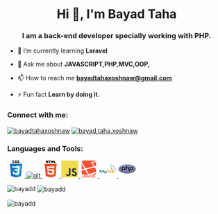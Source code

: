 <h1 align="center">Hi 👋, I'm Bayad Taha</h1>
<h3 align="center">I am a back-end developer specially working with PHP.</h3>

- 🌱 I’m currently learning **Laravel**

- 💬 Ask me about **JAVASCRIPT,PHP,MVC,OOP,**

- 📫 How to reach me **bayadtahaxoshnaw@gmail.com**

- ⚡ Fun fact **Learn by doing it.**

<h3 align="left">Connect with me:</h3>
<p align="left">
<a href="https://fb.com/bayadtahaxoshnaw" target="blank"><img align="center" src="https://raw.githubusercontent.com/rahuldkjain/github-profile-readme-generator/master/src/images/icons/Social/facebook.svg" alt="bayadtahaxoshnaw" height="30" width="40" /></a>
<a href="https://instagram.com/bayad.taha.xoshnaw" target="blank"><img align="center" src="https://raw.githubusercontent.com/rahuldkjain/github-profile-readme-generator/master/src/images/icons/Social/instagram.svg" alt="bayad.taha.xoshnaw" height="30" width="40" /></a>
</p>

<h3 align="left">Languages and Tools:</h3>
<p align="left"> <a href="https://www.w3schools.com/css/" target="_blank" rel="noreferrer"> <img src="https://raw.githubusercontent.com/devicons/devicon/master/icons/css3/css3-original-wordmark.svg" alt="css3" width="40" height="40"/> </a> <a href="https://git-scm.com/" target="_blank" rel="noreferrer"> <img src="https://www.vectorlogo.zone/logos/git-scm/git-scm-icon.svg" alt="git" width="40" height="40"/> </a> <a href="https://www.w3.org/html/" target="_blank" rel="noreferrer"> <img src="https://raw.githubusercontent.com/devicons/devicon/master/icons/html5/html5-original-wordmark.svg" alt="html5" width="40" height="40"/> </a> <a href="https://developer.mozilla.org/en-US/docs/Web/JavaScript" target="_blank" rel="noreferrer"> <img src="https://raw.githubusercontent.com/devicons/devicon/master/icons/javascript/javascript-original.svg" alt="javascript" width="40" height="40"/> </a> <a href="https://laravel.com/" target="_blank" rel="noreferrer"> <img src="https://raw.githubusercontent.com/devicons/devicon/master/icons/laravel/laravel-plain-wordmark.svg" alt="laravel" width="40" height="40"/> </a> <a href="https://www.mysql.com/" target="_blank" rel="noreferrer"> <img src="https://raw.githubusercontent.com/devicons/devicon/master/icons/mysql/mysql-original-wordmark.svg" alt="mysql" width="40" height="40"/> </a> <a href="https://www.php.net" target="_blank" rel="noreferrer"> <img src="https://raw.githubusercontent.com/devicons/devicon/master/icons/php/php-original.svg" alt="php" width="40" height="40"/> </a> </p>

<p><img align="left" src="https://github-readme-stats.vercel.app/api/top-langs?username=bayadd&show_icons=true&locale=en&layout=compact" alt="bayadd" /></p>

<p>&nbsp;<img align="center" src="https://github-readme-stats.vercel.app/api?username=bayadd&show_icons=true&locale=en" alt="bayadd" /></p>

<p><img align="center" src="https://github-readme-streak-stats.herokuapp.com/?user=bayadd&" alt="bayadd" /></p>

